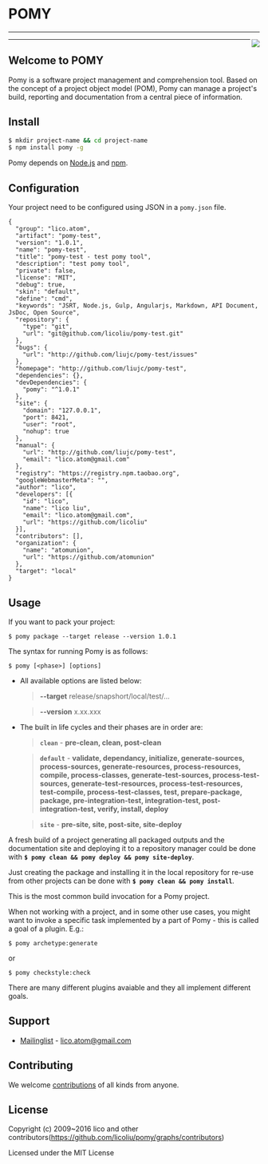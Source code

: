# POMY
---
<img align="right" src="https://raw.githubusercontent.com/licoliu/pomy/develop/site/public/images/logo.png">

---

## Welcome to POMY
Pomy is a software project management and comprehension tool. Based on the concept of a project object model (POM), Pomy can manage a project's build, reporting and documentation from a central piece of information.

## Install
```sh
$ mkdir project-name && cd project-name
$ npm install pomy -g
```
Pomy depends on [Node.js](http://nodejs.org/) and [npm](http://npmjs.org/). 

## Configuration
Your project need to be configured using JSON in a `pomy.json` file.
```
{
  "group": "lico.atom",
  "artifact": "pomy-test",
  "version": "1.0.1",
  "name": "pomy-test",
  "title": "pomy-test - test pomy tool",
  "description": "test pomy tool",
  "private": false,
  "license": "MIT",
  "debug": true,
  "skin": "default",
  "define": "cmd",
  "keywords": "JSRT, Node.js, Gulp, Angularjs, Markdown, API Document, JsDoc, Open Source",
  "repository": {
    "type": "git",
    "url": "git@github.com/licoliu/pomy-test.git"
  },
  "bugs": {
    "url": "http://github.com/liujc/pomy-test/issues"
  },
  "homepage": "http://github.com/liujc/pomy-test",
  "dependencies": {},
  "devDependencies": {
    "pomy": "^1.0.1"
  },
  "site": {
    "domain": "127.0.0.1",
    "port": 8421,
    "user": "root",
    "nohup": true
  },
  "manual": {
    "url": "http://github.com/liujc/pomy-test",
    "email": "lico.atom@gmail.com"
  },
  "registry": "https://registry.npm.taobao.org",
  "googleWebmasterMeta": "",
  "author": "lico",
  "developers": [{
    "id": "lico",
    "name": "lico liu",
    "email": "lico.atom@gmail.com",
    "url": "https://github.com/licoliu"
  }],
  "contributors": [],
  "organization": {
    "name": "atomunion",
    "url": "https://github.com/atomunion"
  },
  "target": "local"
}
```

## Usage
If you want to pack your project:
```
$ pomy package --target release --version 1.0.1
```
The syntax for running Pomy is as follows:

```
$ pomy [<phase>] [options]
```
* All available options are listed below:
    > __--target__  release/snapshort/local/test/...

    > __--version__ x.xx.xxx

* The built in life cycles and their phases are in order are:

    > __`clean`__ - __pre-clean, clean, post-clean__

    > __`default`__ - __validate, dependancy, initialize, generate-sources, process-sources, generate-resources, process-resources, compile, process-classes, generate-test-sources, process-test-sources, generate-test-resources, process-test-resources, test-compile, process-test-classes, test, prepare-package, package, pre-integration-test, integration-test, post-integration-test, verify, install, deploy__

    > __`site`__ - __pre-site, site, post-site, site-deploy__

A fresh build of a project generating all packaged outputs and the documentation site and deploying it to a repository manager could be done with __`$ pomy clean && pomy deploy && pomy site-deploy`__.

Just creating the package and installing it in the local repository for re-use from other projects can be done with __`$ pomy clean && pomy install`__. 

This is the most common build invocation for a Pomy project.

When not working with a project, and in some other use cases, you might want to invoke a specific task implemented by a part of Pomy - this is called a goal of a plugin. E.g.:

```
$ pomy archetype:generate
```
or
```
$ pomy checkstyle:check
```
There are many different plugins avaiable and they all implement different goals.


## Support
* [Mailinglist](mailto:lico.atom@gmail.com) - lico.atom@gmail.com

## Contributing
We welcome [contributions](https://github.com/licoliu/pomy/graphs/contributors) of all kinds from anyone. 


## License
Copyright (c) 2009~2016 lico and other contributors(https://github.com/licoliu/pomy/graphs/contributors)

Licensed under the MIT License
